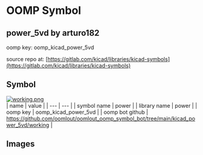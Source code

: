 # OOMP Symbol  
## power_5vd  by arturo182  
  
oomp key: oomp_kicad_power_5vd  
  
source repo at: [https://gitlab.com/kicad/libraries/kicad-symbols](https://gitlab.com/kicad/libraries/kicad-symbols)  
## Symbol  
  
[![working.png](working_600.png)](working.png)  
| name | value | 
| --- | --- | 
| symbol name | power | 
| library name | power | 
| oomp key | oomp_kicad_power_5vd | 
| oomp bot github | https://github.com/oomlout/oomlout_oomp_symbol_bot/tree/main/kicad_power_5vd/working | 
## Images  
